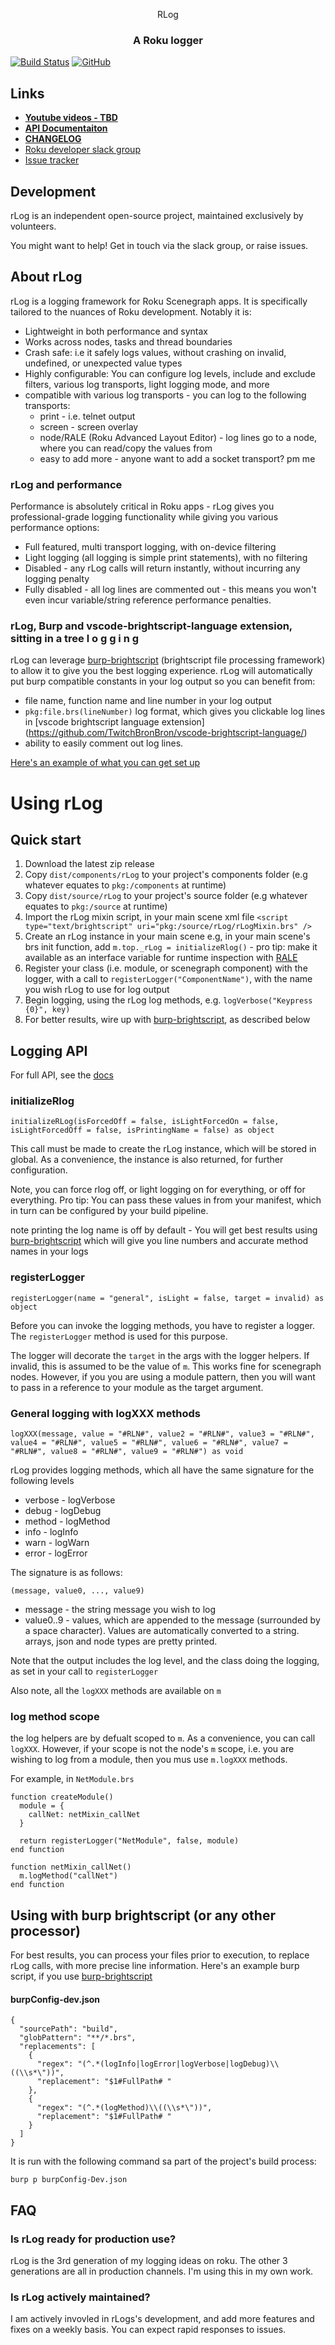 <p align="center">
  <!--<img src="images/logo.png" alt="rLog logo" width="200" height="200"/>-->
  RLog
</p>
<h3 align="center">
A Roku logger
</h3>

[![Build Status](https://travis-ci.org/georgejecook/rLog.svg?branch=master)](https://travis-ci.org/georgejecook/rLog)
[![GitHub](https://img.shields.io/github/release/georgejecook/rLog.svg?style=flat-square)](https://github.com/georgejecook/rLog/releases) 

## Links
 - **[Youtube videos - TBD]()**
 - **[API Documentaiton](https://georgejecook.github.io/rLog)**
 - **[CHANGELOG](CHANGELOG.md)**
 - [Roku developer slack group](https://join.slack.com/t/rokudevelopers/shared_invite/enQtMzgyODg0ODY0NDM5LTc2ZDdhZWI2MDBmYjcwYTk5MmE1MTYwMTA2NGVjZmJiNWM4ZWY2MjY1MDY0MmViNmQ1ZWRmMWUzYTVhNzJiY2M)
 - [Issue tracker](https://github.com/georgejecook/rLog/issues)

## Development

rLog is an independent open-source project, maintained exclusively by volunteers.

You might want to help! Get in touch via the slack group, or raise issues.

## About rLog

rLog is a logging framework for Roku Scenegraph apps. It is specifically tailored to the nuances of Roku development. Notably it is:

 - Lightweight in both performance and syntax
 - Works across nodes, tasks and thread boundaries
 - Crash safe: i.e it safely logs values, without crashing on invalid, undefined, or unexpected value types
 - Highly configurable: You can configure log levels, include and exclude filters, various log transports, light logging mode, and more
 - compatible with various log transports - you can log to the following transports:
   - print - i.e. telnet output
   - screen - screen overlay
   - node/RALE (Roku Advanced Layout Editor) - log lines go to a node, where you can read/copy the values from
   - easy to add more - anyone want to add a socket transport? pm me

### rLog and performance

Performance is absolutely critical in Roku apps - rLog gives you professional-grade logging functionality while giving you various performance options:

 - Full featured, multi transport logging, with on-device filtering
 - Light logging (all logging is simple print statements), with no filtering
 - Disabled - any rLog calls will return instantly, without incurring any logging penalty
 - Fully disabled - all log lines are commented out - this means you won't even incur variable/string reference performance penalties.

### rLog, Burp and vscode-brightscript-language extension, sitting in a tree l o g g i n g

 rLog can leverage [burp-brightscript](https://github.com/georgejecook/burp) (brightscript file processing framework) to allow it to give you the best logging experience. rLog will automatically put burp compatible constants in your log output so you can benefit from:

  - file name, function name and line number in your log output
  - `pkg:file.brs(lineNumber)` log format, which gives you clickable log lines in [vscode brightscript language extension] (https://github.com/TwitchBronBron/vscode-brightscript-language/)
  - ability to easily comment out log lines.

[Here's an example of what you can get set up](https://imgur.com/GcUK9iO)

# Using rLog

## Quick start

 1. Download the latest zip release
 1. Copy `dist/components/rLog` to your project's components folder (e.g whatever equates to `pkg:/components` at runtime)
 1. Copy `dist/source/rLog` to your project's source folder (e.g whatever equates to `pkg:/source` at runtime)
 1. Import the rLog mixin script, in your main scene xml file `<script type="text/brightscript" uri="pkg:/source/rLog/rLogMixin.brs" />`
 1. Create an rLog instance in your main scene e.g, in your main scene's brs init function, add `m.top._rLog = initializeRlog()` - pro tip: make it available as an interface variable for runtime inspection with [RALE](https://sdkdocs.roku.com/display/sdkdoc/Roku+Advanced+Layout+Editor)
 1. Register your class (i.e. module, or scenegraph component) with the logger, with a call to `registerLogger("ComponentName")`, with the name you wish rLog to use for log output
 1. Begin logging, using the rLog log methods, e.g. `logVerbose("Keypress {0}", key)`
 1. For better results, wire up with [burp-brightscript](https://github.com/georgejecook/burp), as described below
## Logging API

For full API, see the [docs](https://georgejecook.github.io/rLog)

### initializeRlog

`initializeRLog(isForcedOff = false, isLightForcedOn = false, isLightForcedOff = false, isPrintingName = false) as object`

This call must be made to create the rLog instance, which will be stored in global. As a convenience, the instance is also returned, for further configuration.

Note, you can force rlog off, or light logging on for everything, or off for everything. Pro tip: You can pass these values in from your manifest, which in turn can be configured by your build pipeline.

note printing the log name is off by default - You will get best results using [burp-brightscript](https://github.com/georgejecook/burp) which will give you line numbers and accurate method names in your logs

### registerLogger

`registerLogger(name = "general", isLight = false, target = invalid) as object`

Before you can invoke the logging methods, you have to register a logger. The `registerLogger` method is used for this purpose.

The logger will decorate the `target` in the args with the logger helpers. If invalid, this is assumed to be the value of `m`. This works fine for scenegraph nodes. However, if you you are using a module pattern, then you will want to pass in a reference to your module as the target argument. 

### General logging with logXXX methods

`logXXX(message, value = "#RLN#", value2 = "#RLN#", value3 = "#RLN#", value4 = "#RLN#", value5 = "#RLN#", value6 = "#RLN#", value7 = "#RLN#", value8 = "#RLN#", value9 = "#RLN#") as void`

rLog provides logging methods, which all have the same signature for the following levels

 - verbose - logVerbose
 - debug - logDebug
 - method - logMethod
 - info - logInfo
 - warn - logWarn
 - error  - logError

 The signature is as follows:

 `(message, value0, ..., value9)`

- message - the string message you wish to log
- value0..9 - values, which are appended to the message (surrounded by a space character). Values are automatically converted to a string. arrays, json and node types are pretty printed.

Note that the output includes the log level, and the class doing the logging, as set in your call to `registerLogger`

Also note, all the `logXXX` methods are available on `m`

### log method scope

the log helpers are by defualt scoped to `m`. As a convenience, you can call `logXXX`. However, if your scope is not the node's `m` scope, i.e. you are wishing to log from a module, then you mus use `m.logXXX` methods.

For example, in `NetModule.brs`

```
function createModule()
  module = {
    callNet: netMixin_callNet
  }

  return registerLogger("NetModule", false, module)
end function

function netMixin_callNet()
  m.logMethod("callNet")
end function
```


## Using with burp brightscript (or any other processor)

For best results, you can process your files prior to execution, to replace rLog calls, with more precise line information. Here's an example burp script, if you use [burp-brightscript](https://github.com/georgejecook/burp)

#### burpConfig-dev.json
```
{
  "sourcePath": "build",
  "globPattern": "**/*.brs",
  "replacements": [
    {
      "regex": "(^.*(logInfo|logError|logVerbose|logDebug)\\((\\s*\"))",
      "replacement": "$1#FullPath# "
    },
    {
      "regex": "(^.*(logMethod)\\((\\s*\"))",
      "replacement": "$1#FullPath# "
    }
  ]
}
```

It is run with the following command sa part of the project's build process:

```
burp p burpConfig-Dev.json
```

## FAQ
### Is rLog ready for production use?
rLog is the 3rd generation of my logging ideas on roku. The other 3 generations are all in production channels. I'm using this in my own work.

### Is rLog actively maintained?
I am actively invovled in rLogs's development, and add more features and fixes on a weekly basis. You can expect rapid responses to issues.

